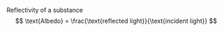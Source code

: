 Reflectivity of a substance
$$
\text{Albedo} = \frac{\text{reflected light}}{\text{incident light}}
$$